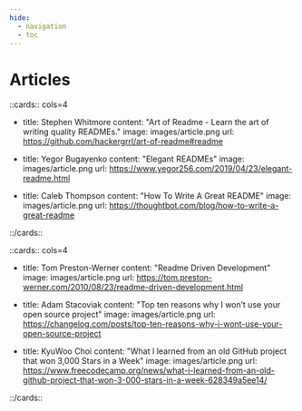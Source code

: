 ```yaml
---
hide:
  - navigation
  - toc
---
```


# Articles

::cards:: cols=4

- title:  Stephen Whitmore
  content: "Art of Readme - Learn the art of writing quality READMEs." 
  image: images/article.png
  url: https://github.com/hackergrrl/art-of-readme#readme

- title: Yegor Bugayenko 
  content: "Elegant READMEs"
  image: images/article.png
  url: https://www.yegor256.com/2019/04/23/elegant-readme.html

- title: Caleb Thompson
  content: "How To Write A Great README"
  image: images/article.png
  url: https://thoughtbot.com/blog/how-to-write-a-great-readme


::/cards::


::cards:: cols=4


- title: Tom Preston-Werner 
  content: "Readme Driven Development"
  image: images/article.png
  url: https://tom.preston-werner.com/2010/08/23/readme-driven-development.html

- title: Adam Stacoviak 
  content: "Top ten reasons why I won’t use your open source project"
  image: images/article.png
  url: https://changelog.com/posts/top-ten-reasons-why-i-wont-use-your-open-source-project

- title: KyuWoo Choi 
  content: "What I learned from an old GitHub project that won 3,000 Stars in a Week"
  image: images/article.png
  url: https://www.freecodecamp.org/news/what-i-learned-from-an-old-github-project-that-won-3-000-stars-in-a-week-628349a5ee14/

::/cards::